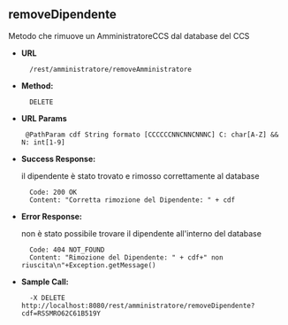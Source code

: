 **removeDipendente**
----
  Metodo che rimuove un AmministratoreCCS dal database del CCS

* **URL**

        /rest/amministratore/removeAmministratore

* **Method:**
  
        DELETE
  
*  **URL Params**

        @PathParam cdf String formato [CCCCCCNNCNNCNNNC] C: char[A-Z] && N: int[1-9] 
   

* **Success Response:**
  
  il dipendente è stato trovato e rimosso correttamente al database

        Code: 200 OK
        Content: "Corretta rimozione del Dipendente: " + cdf
 
* **Error Response:**
  
  non è stato possibile trovare il dipendente all'interno del database

        Code: 404 NOT_FOUND
        Content: "Rimozione del Dipendente: " + cdf+" non riuscita\n"+Exception.getMessage()


* **Sample Call:**

        -X DELETE http://localhost:8080/rest/amministratore/removeDipendente?cdf=RSSMRO62C61B519Y
